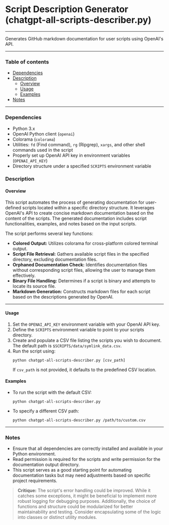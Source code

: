 # Script Description Generator (chatgpt-all-scripts-describer.py)

---

Generates GitHub markdown documentation for user scripts using OpenAI's API.

---

### Table of contents

- [Dependencies](#dependencies)
- [Description](#description)
    - [Overview](#overview)
    - [Usage](#usage)
    - [Examples](#examples)
- [Notes](#notes)

---

<a name="dependencies" />

### Dependencies

- Python 3.x
- OpenAI Python client (`openai`)
- Colorama (`colorama`)
- Utilities: `fd` (Find command), `rg` (Ripgrep), `xargs`, and other shell commands used in the script
- Properly set up OpenAI API key in environment variables (`OPENAI_API_KEY`)
- Directory structure under a specified `SCRIPTS` environment variable

<a name="description" />

### Description

<a name="overview" />

#### Overview

This script automates the process of generating documentation for user-defined scripts located within a specific directory structure. It leverages OpenAI's API to create concise markdown documentation based on the content of the scripts. The generated documentation includes script functionalities, examples, and notes based on the input scripts.

The script performs several key functions:
- **Colored Output:** Utilizes colorama for cross-platform colored terminal output.
- **Script File Retrieval:** Gathers available script files in the specified directory, excluding documentation files.
- **Orphaned Documentation Check:** Identifies documentation files without corresponding script files, allowing the user to manage them effectively.
- **Binary File Handling:** Determines if a script is binary and attempts to locate its source file.
- **Markdown Generation:** Constructs markdown files for each script based on the descriptions generated by OpenAI.

---

<a name="usage" />

#### Usage

1. Set the `OPENAI_API_KEY` environment variable with your OpenAI API key.
2. Define the `SCRIPTS` environment variable to point to your scripts directory.
3. Create and populate a CSV file listing the scripts you wish to document. The default path is `$SCRIPTS/data/symlink_data.csv`.
4. Run the script using:
   ```
   python chatgpt-all-scripts-describer.py [csv_path]
   ```
   If `csv_path` is not provided, it defaults to the predefined CSV location.

<a name="examples" />

#### Examples

- To run the script with the default CSV:
  ```
  python chatgpt-all-scripts-describer.py
  ```
- To specify a different CSV path:
  ```
  python chatgpt-all-scripts-describer.py /path/to/custom.csv
  ```

---

<a name="notes" />

### Notes

- Ensure that all dependencies are correctly installed and available in your Python environment.
- Read permission is required for the scripts and write permission for the documentation output directory.
- This script serves as a good starting point for automating documentation tasks but may need adjustments based on specific project requirements.

> **Critique:** 
> The script's error handling could be improved. While it catches some exceptions, it might be beneficial to implement more robust logging for debugging purposes. Additionally, the choice of functions and structure could be modularized for better maintainability and testing. Consider encapsulating some of the logic into classes or distinct utility modules.